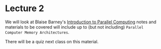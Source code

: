 # Lecture 2

We will look at Blaise Barney's [Introduction to Parallel Computing](https://computing.llnl.gov/tutorials/parallel_comp/) notes and materials to be covered will include up to (but not including) `Parallel Computer Memory Architectures`.

There will be a quiz next class on this material.
